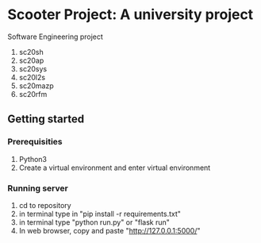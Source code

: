 # Scooter Project: A university project

Software Engineering project
1. sc20sh
2. sc20ap
3. sc20sys
4. sc20l2s
5. sc20mazp
6. sc20rfm

## Getting started

### Prerequisities
1. Python3
2. Create a virtual environment and enter virtual environment

### Running server
1. cd to repository
2. in terminal type in "pip install -r requirements.txt"
3. in terminal type "python run.py" or "flask run"
4. In web browser, copy and paste "http://127.0.0.1:5000/"
